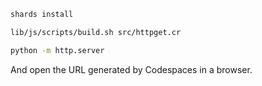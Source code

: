 ```sh
shards install

lib/js/scripts/build.sh src/httpget.cr

python -m http.server
```
And open the URL generated by Codespaces in a browser.
